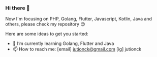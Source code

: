 ### Hi there 👋

Now I'm focusing on PHP, Golang, Flutter, Javascript, Kotlin, Java and others, please check my repository 😊 

Here are some ideas to get you started:

- 🌱 I’m currently learning Golang, Flutter and Java
- 📫 How to reach me: [email] jutionck@gmail.com [ig] jutionck
